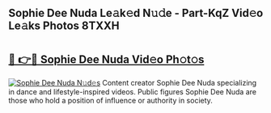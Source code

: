 ## Sophie Dee Nuda Le𝚊k𝚎d N𝚞𝚍e - Part-KqZ Vid𝚎o Le𝚊ks Photos 8TXXH

# <h2><a href="http://fbee6u.evod.top/?m=Sophie+Dee+Nuda">🔗 👉🔴 Sophie Dee Nuda Vid𝚎o Ph𝚘t𝚘s</a></h2>

[![Sophie Dee Nuda N𝚞d𝚎s](https://i.imgur.com/8V9OHl7.gif)](http://fbee6u.evod.top/?m=Sophie+Dee+Nuda)
Content creator Sophie Dee Nuda specializing in dance and lifestyle-inspired videos. Public figures Sophie Dee Nuda are those who hold a position of influence or authority in society. 
